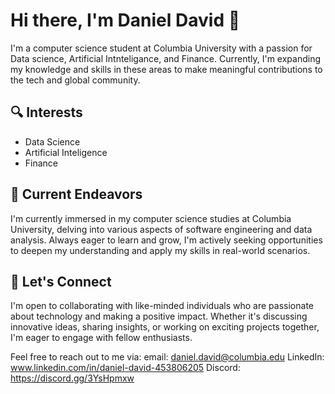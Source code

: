 # Hi there, I'm Daniel David 👋

I'm a computer science student at Columbia University with a passion for Data science, Artificial Intnteligance, and Finance. Currently, I'm expanding my knowledge and skills in these areas to make meaningful contributions to the tech and global community. 

## 🔍 Interests    
 
- Data Science
- Artificial Inteligence 
- Finance 
  
## 🌱 Current Endeavors   

I'm currently immersed in my computer science studies at Columbia University, delving into various aspects of software engineering and data analysis. Always eager to learn and grow, I'm actively seeking opportunities to deepen my understanding and apply my skills in real-world scenarios.

## 💬 Let's Connect 

I'm open to collaborating with like-minded individuals who are passionate about technology and making a positive impact. Whether it's discussing innovative ideas, sharing insights, or working on exciting projects together, I'm eager to engage with fellow enthusiasts.

Feel free to reach out to me via:
email: daniel.david@columbia.edu
LinkedIn: www.linkedin.com/in/daniel-david-453806205
Discord: https://discord.gg/3YsHpmxw

 
